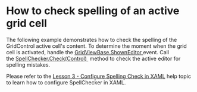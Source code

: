 # How to check spelling of an active grid cell


<p>The following example demonstrates how to check the spelling of the GridControl active cell's content. To determine the moment when the grid cell is activated, handle the <a href="https://documentation.devexpress.com/WPF/DevExpress.Xpf.Grid.GridViewBase.ShownEditor.event">GridViewBase.ShownEditor </a>event. Call the <a href="https://documentation.devexpress.com/WPF/DevExpress.Xpf.SpellChecker.SpellChecker.Check.method(XC8Ofw)">SpellChecker.Check(Control) </a> method to check the active editor for spelling mistakes.</p>
<p>Please refer to the <a href="https://documentation.devexpress.com/WPF/119443/Controls-and-Libraries/Spell-Checker/Getting-Started/Lesson-3-Configure-Spelling-Check-in-XAML">Lesson 3 - Configure Spelling Check in XAML</a> help topic to learn how to configure SpellChecker in XAML.</p>

<br/>


